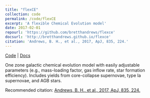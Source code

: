 ```yaml
---
title: "flexCE"
collection: code
permalink: /code/flexCE
excerpt: 'A flexible Chemical Evolution model'
date: 2017-02-01
repourl: 'https://github.com/bretthandrews/flexce'
docsurl: 'http://bretthandrews.github.io/flexce'
citation: 'Andrews, B. H., et al., 2017, ApJ, 835, 224.'
---
```


[Code](https://github.com/bretthandrews/flexce) \| [Docs](https://bretthandrews.github.io/flexCE)

One zone galactic chemical evolution model with easily adjustable parameters (e.g., mass-loading factor, gas inflow rate, star formation efficiency). Includes yields from core-collapse supernovae, type Ia supernovae, and AGB stars.

Recommended citation: [Andrews, B. H., et al., 2017, ApJ, 835, 224.](https://ui.adsabs.harvard.edu/abs/2017ApJ...835..224A)
